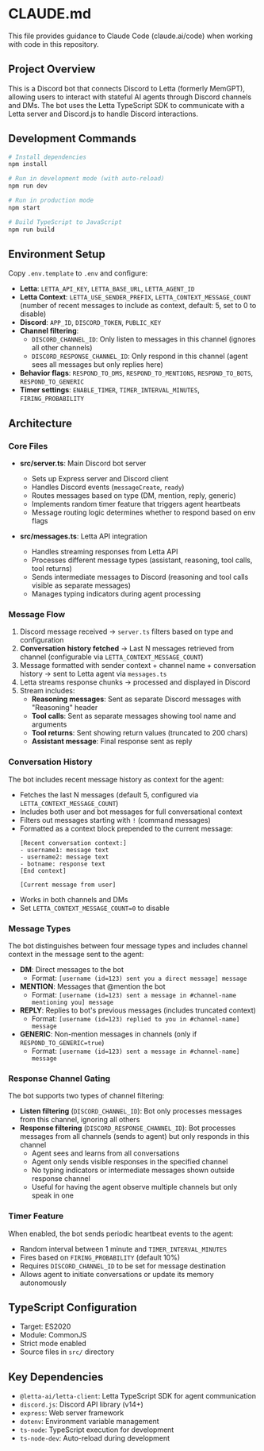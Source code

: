 # CLAUDE.md

This file provides guidance to Claude Code (claude.ai/code) when working with code in this repository.

## Project Overview

This is a Discord bot that connects Discord to Letta (formerly MemGPT), allowing users to interact with stateful AI agents through Discord channels and DMs. The bot uses the Letta TypeScript SDK to communicate with a Letta server and Discord.js to handle Discord interactions.

## Development Commands

```bash
# Install dependencies
npm install

# Run in development mode (with auto-reload)
npm run dev

# Run in production mode
npm start

# Build TypeScript to JavaScript
npm run build
```

## Environment Setup

Copy `.env.template` to `.env` and configure:
- **Letta**: `LETTA_API_KEY`, `LETTA_BASE_URL`, `LETTA_AGENT_ID`
- **Letta Context**: `LETTA_USE_SENDER_PREFIX`, `LETTA_CONTEXT_MESSAGE_COUNT` (number of recent messages to include as context, default: 5, set to 0 to disable)
- **Discord**: `APP_ID`, `DISCORD_TOKEN`, `PUBLIC_KEY`
- **Channel filtering**:
  - `DISCORD_CHANNEL_ID`: Only listen to messages in this channel (ignores all other channels)
  - `DISCORD_RESPONSE_CHANNEL_ID`: Only respond in this channel (agent sees all messages but only replies here)
- **Behavior flags**: `RESPOND_TO_DMS`, `RESPOND_TO_MENTIONS`, `RESPOND_TO_BOTS`, `RESPOND_TO_GENERIC`
- **Timer settings**: `ENABLE_TIMER`, `TIMER_INTERVAL_MINUTES`, `FIRING_PROBABILITY`

## Architecture

### Core Files

- **src/server.ts**: Main Discord bot server
  - Sets up Express server and Discord client
  - Handles Discord events (`messageCreate`, `ready`)
  - Routes messages based on type (DM, mention, reply, generic)
  - Implements random timer feature that triggers agent heartbeats
  - Message routing logic determines whether to respond based on env flags

- **src/messages.ts**: Letta API integration
  - Handles streaming responses from Letta API
  - Processes different message types (assistant, reasoning, tool calls, tool returns)
  - Sends intermediate messages to Discord (reasoning and tool calls visible as separate messages)
  - Manages typing indicators during agent processing

### Message Flow

1. Discord message received → `server.ts` filters based on type and configuration
2. **Conversation history fetched** → Last N messages retrieved from channel (configurable via `LETTA_CONTEXT_MESSAGE_COUNT`)
3. Message formatted with sender context + channel name + conversation history → sent to Letta agent via `messages.ts`
4. Letta streams response chunks → processed and displayed in Discord
5. Stream includes:
   - **Reasoning messages**: Sent as separate Discord messages with "Reasoning" header
   - **Tool calls**: Sent as separate messages showing tool name and arguments
   - **Tool returns**: Sent showing return values (truncated to 200 chars)
   - **Assistant message**: Final response sent as reply

### Conversation History

The bot includes recent message history as context for the agent:
- Fetches the last N messages (default 5, configured via `LETTA_CONTEXT_MESSAGE_COUNT`)
- Includes both user and bot messages for full conversational context
- Filters out messages starting with `!` (command messages)
- Formatted as a context block prepended to the current message:
  ```
  [Recent conversation context:]
  - username1: message text
  - username2: message text
  - botname: response text
  [End context]

  [Current message from user]
  ```
- Works in both channels and DMs
- Set `LETTA_CONTEXT_MESSAGE_COUNT=0` to disable

### Message Types

The bot distinguishes between four message types and includes channel context in the message sent to the agent:
- **DM**: Direct messages to the bot
  - Format: `[username (id=123) sent you a direct message] message`
- **MENTION**: Messages that @mention the bot
  - Format: `[username (id=123) sent a message in #channel-name mentioning you] message`
- **REPLY**: Replies to bot's previous messages (includes truncated context)
  - Format: `[username (id=123) replied to you in #channel-name] message`
- **GENERIC**: Non-mention messages in channels (only if `RESPOND_TO_GENERIC=true`)
  - Format: `[username (id=123) sent a message in #channel-name] message`

### Response Channel Gating

The bot supports two types of channel filtering:
- **Listen filtering** (`DISCORD_CHANNEL_ID`): Bot only processes messages from this channel, ignoring all others
- **Response filtering** (`DISCORD_RESPONSE_CHANNEL_ID`): Bot processes messages from all channels (sends to agent) but only responds in this channel
  - Agent sees and learns from all conversations
  - Agent only sends visible responses in the specified channel
  - No typing indicators or intermediate messages shown outside response channel
  - Useful for having the agent observe multiple channels but only speak in one

### Timer Feature

When enabled, the bot sends periodic heartbeat events to the agent:
- Random interval between 1 minute and `TIMER_INTERVAL_MINUTES`
- Fires based on `FIRING_PROBABILITY` (default 10%)
- Requires `DISCORD_CHANNEL_ID` to be set for message destination
- Allows agent to initiate conversations or update its memory autonomously

## TypeScript Configuration

- Target: ES2020
- Module: CommonJS
- Strict mode enabled
- Source files in `src/` directory

## Key Dependencies

- `@letta-ai/letta-client`: Letta TypeScript SDK for agent communication
- `discord.js`: Discord API library (v14+)
- `express`: Web server framework
- `dotenv`: Environment variable management
- `ts-node`: TypeScript execution for development
- `ts-node-dev`: Auto-reload during development
